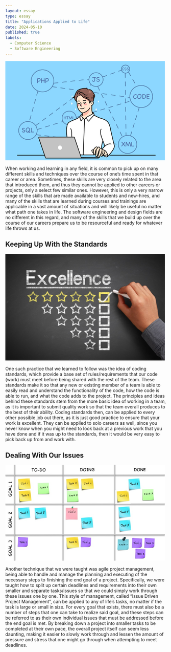 ```yaml
---
layout: essay
type: essay
title: "Applications Applied to Life"
date: 2024-05-10
published: true
labels:
  - Computer Science
  - Software Engineering
---
```


<img width="500px" class="img-thumbnail" src="../img/skills-concepts/skills.png">

When working and learning in any field, it is common to pick up on many different skills and techniques over the course of one’s time spent in that career or area. Sometimes, these skills are very closely related to the area that introduced them, and thus they cannot be applied to other careers or projects, only a select few similar ones. However, this is only a very narrow range of the skills that are made available to students and new-hires, and many of the skills that are learned during courses and trainings are applicable in a vast amount of situations and will likely be useful no matter what path one takes in life. The software engineering and design fields are no different in this regard, and many of the skills that we build up over the course of our careers prepare us to be resourceful and ready for whatever life throws at us.

## Keeping Up With the Standards

<img width="500px" class="img-thumbnail" src="../img/skills-concepts/quality.jpg">

One such practice that we learned to follow was the idea of coding standards, which provide a base set of rules/requirements that our code (work) must meet before being shared with the rest of the team. These standards make it so that any new or existing member of a team is able to easily read and understand the functionality of the code, how the code is able to run, and what the code adds to the project. The principles and ideas behind these standards stem from the more basic idea of working in a team, as it is important to submit quality work so that the team overall produces to the best of their ability. Coding standards then, can be applied to every other possible job out there, as it is just good practice to ensure that your work is excellent. They can be applied to solo careers as well, since you never know when you might need to look back at a previous work that you have done and if it was up to the standards, then it would be very easy to pick back up from and work with.

## Dealing With Our Issues

<img width="500px" class="img-thumbnail" src="../img/skills-concepts/task-board.jpg">

Another technique that we were taught was agile project management, being able to handle and manage the planning and executing of the necessary steps to finishing the end goal of a project. Specifically, we were taught how to split up certain deadlines and requirements into their own smaller and separate tasks/issues so that we could simply work through these issues one by one. This style of management, called “Issue Driven Project Management”, can be applied to any of life’s tasks, no matter if the task is large or small in size. For every goal that exists, there must also be a number of steps that one can take to realize said goal, and these steps can be referred to as their own individual issues that must be addressed before the end goal is met. By breaking down a project into smaller tasks to be completed at their own pace, the overall project itself can seem less daunting, making it easier to slowly work through and lessen the amount of pressure and stress that one might go through when attempting to meet deadlines.
